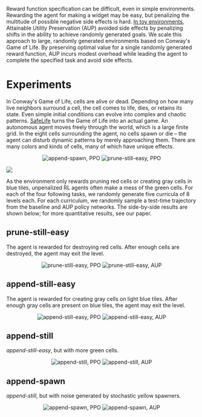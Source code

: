 Reward function specification can be difficult, even in simple environments. Rewarding the agent for making a widget may be easy, but penalizing the multitude of possible negative side effects is hard. [In toy environments](https://arxiv.org/abs/1902.09725),  Attainable Utility Preservation (AUP) avoided side effects by penalizing shifts in the ability to achieve randomly generated goals. We scale this approach to large, randomly generated environments based on Conway's Game of Life. By preserving optimal value for a single randomly generated reward function, AUP incurs modest overhead while leading the agent to complete the specified task and avoid side effects.

# Experiments

In Conway's Game of Life, cells are alive or dead. Depending on how many live neighbors surround a cell, the cell comes to life, dies, or retains its state. Even simple initial conditions can evolve into complex and chaotic patterns. [SafeLife](https://www.partnershiponai.org/safelife/) turns the Game of Life into an actual game. An autonomous agent moves freely through the world, which is a large finite grid. In the eight cells surrounding the agent, no cells spawn or die – the agent can disturb dynamic patterns  by merely approaching them. There are many colors and kinds of cells, many of which have unique effects.

<p align="center">
<img alt="append-spawn, PPO" src="https://raw.githubusercontent.com/avoiding-side-effects/avoiding-side-effects.github.io/master/assets/gifs/append-spawn_ppo-min.gif"/>
<img alt="prune-still-easy, PPO" src="https://raw.githubusercontent.com/avoiding-side-effects/avoiding-side-effects.github.io/master/assets/gifs/prune-still_ppo-min.gif"/>
</p>

![](https://raw.githubusercontent.com/avoiding-side-effects/avoiding-side-effects.github.io/master/assets/img/explanation-caption.png)

As the environment only rewards pruning red cells or creating gray cells in blue tiles, unpenalized RL agents often make a mess of the green cells. For each of the four following tasks, we randomly generate five curricula of 8 levels each. For each curriculum, we randomly sample a test-time trajectory from the baseline and AUP policy networks. The side-by-side results are shown below; for more quantitative results, see our paper.

## prune-still-easy

The agent is rewarded for destroying red cells. After enough cells are destroyed, the agent may exit the level.

<p align="center">
<img alt="prune-still-easy, PPO" src="https://raw.githubusercontent.com/avoiding-side-effects/avoiding-side-effects.github.io/master/assets/gifs/prune-still_ppo-min.gif"/>
<img alt="prune-still-easy, AUP" src="https://raw.githubusercontent.com/avoiding-side-effects/avoiding-side-effects.github.io/master/assets/gifs/prune-still_aup-min.gif"/>
</p>

## append-still-easy

The agent is rewarded for creating gray cells on light blue tiles. After enough gray cells are present on blue tiles, the agent may exit the level.

<p align="center">
<img alt="append-still-easy, PPO" src="https://raw.githubusercontent.com/avoiding-side-effects/avoiding-side-effects.github.io/master/assets/gifs/append-still-easy_ppo-min.gif"/>
<img alt="append-still-easy, AUP" src="https://raw.githubusercontent.com/avoiding-side-effects/avoiding-side-effects.github.io/master/assets/gifs/append-still-easy_aup-min.gif"/>
</p>


## append-still

_append-still-easy_, but with more green cells.

<p align="center">
<img alt="append-still, PPO" src="https://raw.githubusercontent.com/avoiding-side-effects/avoiding-side-effects.github.io/master/assets/gifs/append-still_ppo-min.gif"/>
<img alt="append-still, AUP" src="https://raw.githubusercontent.com/avoiding-side-effects/avoiding-side-effects.github.io/master/assets/gifs/append-still_aup-min.gif"/>
</p>


## append-spawn

_append-still_, but with noise generated by stochastic yellow spawners.

<p align="center">
<img alt="append-spawn, PPO" src="https://raw.githubusercontent.com/avoiding-side-effects/avoiding-side-effects.github.io/master/assets/gifs/append-spawn_ppo-min.gif"/>
<img alt="append-spawn, AUP" src="https://raw.githubusercontent.com/avoiding-side-effects/avoiding-side-effects.github.io/master/assets/gifs/append-spawn_aup-min.gif"/>
</p>

